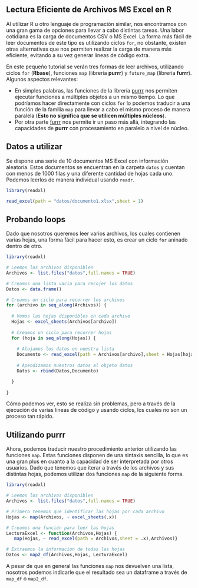 ## Lectura Eficiente de Archivos MS Excel en R

Al utilizar R u otro lenguaje de programación similar, nos encontramos con una gran gama de opciones para llevar a cabo distintas tareas. Una labor cotidiana es la carga de documentos CSV o MS Excel. La forma más fácil de leer documentos de este tipo es utilizando ciclos `for`, no obstante, existen otras alternativas que nos permiten realizar la carga de manera más eficiente, evitando a su vez generar líneas de código extra. 

En este pequeño tutorial se verán tres formas de leer archivos, utilizando ciclos `for` (**Rbase**), funciones `map` (librería **purrr**) y `future_map` (librería **furrr**). Algunos aspectos relevantes:

- En simples palabras, las funciones de la librería [purrr](https://github.com/tidyverse/purrr) nos permiten ejecutar funciones a múltiples objetos a un mismo tiempo. Lo que podríamos hacer directamente con ciclos `for` lo podemos traducir a una función de la familia `map` para llevar a cabo el mismo proceso de manera paralela (**Esto no significa que se utilicen múltiples núcleos**). 
- Por otra parte [furrr](https://github.com/DavisVaughan/furrr) nos permite ir un paso más allá, integrando las capacidades de **purrr** con procesamiento en paralelo a nivel de núcleo.

## Datos a utilizar

Se dispone una serie de 10 documentos MS Excel con información aleatoria. Estos documentos se encuentran en la carpeta `datos` y cuentan con menos de 1000 filas y una diferente cantidad de hojas cada uno. Podemos leerlos de manera individual usando `readr`.

```r
library(readxl)

read_excel(path = "datos/documento1.xlsx",sheet = 1)


```
## Probando loops

Dado que nosotros queremos leer varios archivos, los cuales contienen varias hojas, una forma fácil para hacer esto, es crear un ciclo `for` aninado dentro de otro.

```r
library(readxl)

# Leemos los archivos disponibles
Archivos <- list.files("datos",full.names = TRUE)

# Creamos una lista vacia para recojer los datos
Datos <- data.frame()

# Creamos un ciclo para recorrer los archivos
for (archivo in seq_along(Archivos)) {
  
  # Vemos las hojas disponibles en cada archivo
  Hojas <- excel_sheets(Archivos[archivo])
  
  # Creamos un ciclo para recorrer hojas
  for (hoja in seq_along(Hojas)) {
    
    # Alojamos los datos en nuestra lista
    Documento <- read_excel(path = Archivos[archivo],sheet = Hojas[hoja])
    
    # Apendizamos nuestros datos al objeto datos
    Datos <- rbind(Datos,Documento)

  }
  
}


```

Cómo podemos ver, esto se realiza sin problemas, pero a través de la ejecución de varias líneas de código y usando ciclos, los cuales no son un proceso tan rápido.

## Utilizando purrr

Ahora, podemos traducir nuestro procedimiento anterior utilizando las funciones `map`. Estas funciones disponen de una sintaxis sencilla, lo que es una gran plus en cuanto a la capacidad de ser interpretada por otros usuarios. Dado que tenemos que iterar a través de los archivos y sus distintas hojas, podemos utilizar dos funciones `map` de la siguiente forma.

```r
library(readxl)

# Leemos los archivos disponibles
Archivos <- list.files("datos",full.names = TRUE)

# Primero tenemos que identificar las hojas por cada archivo
Hojas <- map(Archivos, ~ excel_sheets(.x))

# Creamos una función para leer las hojas
LecturaExcel <- function(Archivos,Hojas) {
   map(Hojas, ~ read_excel(path = Archivos,sheet = .x),Archivos)}

# Extraemos la informacion de todas las hojas
Datos <- map2_df(Archivos,Hojas, LecturaExcel)

```

A pesar de que en general las funciones `map` nos devuelven una lista, nosotros podemos indicarle que el resultado sea un dataframe a través de `map_df` o `map2_df`.
